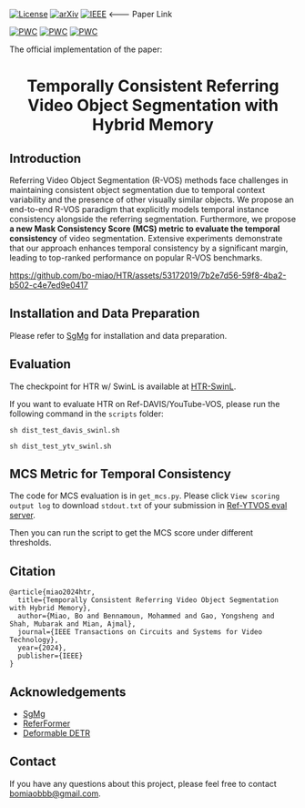 [![License](https://img.shields.io/badge/license-CC--BY--NC%204.0-green)](https://creativecommons.org/licenses/by-nc/4.0/)
[![arXiv](https://img.shields.io/badge/cs.CV-%09arXiv%3A2205.00823-red)](https://arxiv.org/abs/2403.19407)
[![IEEE](https://img.shields.io/badge/IEEE-Paper-blue)](https://ieeexplore.ieee.org/document/10572009)
  <--- Paper Link

[![PWC](https://img.shields.io/endpoint.svg?url=https://paperswithcode.com/badge/towards-temporally-consistent-referring-video/referring-video-object-segmentation-on-mevis)](https://paperswithcode.com/sota/referring-video-object-segmentation-on-mevis?p=towards-temporally-consistent-referring-video)
[![PWC](https://img.shields.io/endpoint.svg?url=https://paperswithcode.com/badge/towards-temporally-consistent-referring-video/referring-expression-segmentation-on-davis)](https://paperswithcode.com/sota/referring-expression-segmentation-on-davis?p=towards-temporally-consistent-referring-video)
[![PWC](https://img.shields.io/endpoint.svg?url=https://paperswithcode.com/badge/towards-temporally-consistent-referring-video/referring-expression-segmentation-on-refer-1)](https://paperswithcode.com/sota/referring-expression-segmentation-on-refer-1?p=towards-temporally-consistent-referring-video)


The official implementation of the paper: 

<div align="center">
<h1>
<b>
Temporally Consistent Referring Video Object Segmentation with Hybrid Memory 
</b>
</h1>
</div>


## Introduction

Referring Video Object Segmentation (R-VOS) methods face challenges in maintaining consistent object segmentation due to temporal context variability and the presence of other visually similar objects. 
We propose an end-to-end R-VOS paradigm that explicitly models temporal instance consistency alongside the referring segmentation. 
Furthermore, we propose **a new Mask Consistency Score (MCS) metric to evaluate the temporal consistency** of video segmentation. Extensive experiments demonstrate that our approach enhances temporal consistency by a significant margin, leading to top-ranked performance on popular R-VOS benchmarks.

https://github.com/bo-miao/HTR/assets/53172019/7b2e7d56-59f8-4ba2-b502-c4e7ed9e0417

## Installation and Data Preparation

Please refer to [SgMg](https://github.com/bo-miao/SgMg) for installation and data preparation.

## Evaluation

The checkpoint for HTR w/ SwinL is available at  [HTR-SwinL](https://drive.google.com/file/d/1dfUuU67NyHV302KfPYMw286nk5VebjG7/view?usp=sharing).

If you want to evaluate HTR on Ref-DAVIS/YouTube-VOS, please run the following command in the `scripts` folder:

```
sh dist_test_davis_swinl.sh
```

```
sh dist_test_ytv_swinl.sh
```

## MCS Metric for Temporal Consistency

The code for MCS evaluation is in `get_mcs.py`. 
Please click `View scoring output log` to download `stdout.txt` of your submission in [Ref-YTVOS eval server](https://codalab.lisn.upsaclay.fr/competitions/3282).

Then you can run the script to get the MCS score under different thresholds.

## Citation

```
@article{miao2024htr,
  title={Temporally Consistent Referring Video Object Segmentation with Hybrid Memory},
  author={Miao, Bo and Bennamoun, Mohammed and Gao, Yongsheng and Shah, Mubarak and Mian, Ajmal},
  journal={IEEE Transactions on Circuits and Systems for Video Technology},
  year={2024},
  publisher={IEEE}
}
```

## Acknowledgements

- [SgMg](https://github.com/bo-miao/SgMg)
- [ReferFormer](https://github.com/wjn922/ReferFormer)
- [Deformable DETR](https://github.com/fundamentalvision/Deformable-DETR)

## Contact
If you have any questions about this project, please feel free to contact bomiaobbb@gmail.com.


